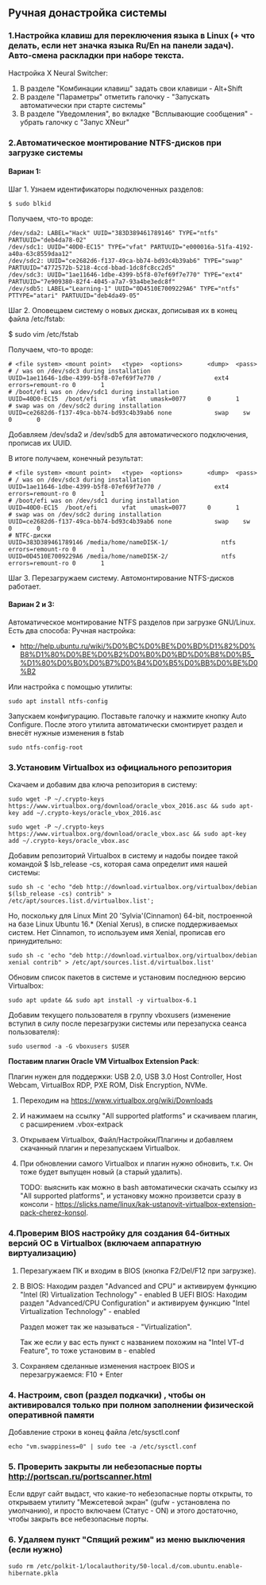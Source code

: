 ## Ручная донастройка системы

### 1.Настройка клавиш для переключения языка в Linux (+ что делать, если нет значка языка Ru/En на панели задач). Авто-смена раскладки при наборе текста.

Настройка X Neural Switcher:
1. В разделе "Комбинации клавиш" задать свои клавиши - Alt+Shift
2. В разделе "Параметры" отметить галочку - "Запускать автоматически при старте системы"
3. В разделе "Уведомления", во вкладке "Всплывающие сообщения" - убрать галочку с "Запус XNeur"

### 2.Автоматическое монтирование NTFS-дисков при загрузке системы

#### Вариан 1:
Шаг 1. Узнаем идентификаторы подключенных разделов:
```
$ sudo blkid
```

Получаем, что-то вроде:
```
/dev/sda2: LABEL="Hack" UUID="383D389461789146" TYPE="ntfs" PARTUUID="deb4da78-02"
/dev/sdc1: UUID="40D0-EC15" TYPE="vfat" PARTUUID="e000016a-51fa-4192-a40a-63c8559daa12"
/dev/sdc2: UUID="ce2682d6-f137-49ca-bb74-bd93c4b39ab6" TYPE="swap" PARTUUID="4772572b-5218-4ccd-bbad-1dc8fc8cc2d5"
/dev/sdc3: UUID="1ae11646-1dbe-4399-b5f8-07ef69f7e770" TYPE="ext4" PARTUUID="7e909380-82f4-4045-a7a7-93a4be3edc8f"
/dev/sdb5: LABEL="Learning-1" UUID="0D4510E7009229A6" TYPE="ntfs" PTTYPE="atari" PARTUUID="deb4da49-05"
```
Шаг 2. Оповещаем систему о новых дисках, дописывая их в конец файла /etc/fstab:

$ sudo vim /etc/fstab

Получаем, что-то вроде:
```
# <file system> <mount point>   <type>  <options>       <dump>  <pass>
# / was on /dev/sdc3 during installation
UUID=1ae11646-1dbe-4399-b5f8-07ef69f7e770 /               ext4    errors=remount-ro 0       1
# /boot/efi was on /dev/sdc1 during installation
UUID=40D0-EC15  /boot/efi       vfat    umask=0077      0       1
# swap was on /dev/sdc2 during installation
UUID=ce2682d6-f137-49ca-bb74-bd93c4b39ab6 none            swap    sw              0       0
```

Добавляем /dev/sda2 и /dev/sdb5 для автоматического подключения, прописав их UUID.

В итоге получаем, конечный результат:
```
# <file system> <mount point>   <type>  <options>       <dump>  <pass>
# / was on /dev/sdc3 during installation
UUID=1ae11646-1dbe-4399-b5f8-07ef69f7e770 /               ext4    errors=remount-ro 0       1
# /boot/efi was on /dev/sdc1 during installation
UUID=40D0-EC15  /boot/efi       vfat    umask=0077      0       1
# swap was on /dev/sdc2 during installation
UUID=ce2682d6-f137-49ca-bb74-bd93c4b39ab6 none            swap    sw              0       0
# NTFC-диски
UUID=383D389461789146 /media/home/nameDISK-1/               ntfs    errors=remount-ro 0       1
UUID=0D4510E7009229A6 /media/home/nameDISK-2/               ntfs    errors=remount-ro 0       1
```
Шаг 3. Перезагружаем систему. Автомонтирование NTFS-дисков работает.

#### Вариан 2 и 3:
Автоматическое монтирование NTFS разделов при загрузке GNU/Linux. Есть два способа:
   Ручная настройка:
   - http://help.ubuntu.ru/wiki/%D0%BC%D0%BE%D0%BD%D1%82%D0%B8%D1%80%D0%BE%D0%B2%D0%B0%D0%BD%D0%B8%D0%B5_%D1%80%D0%B0%D0%B7%D0%B4%D0%B5%D0%BB%D0%BE%D0%B2
   
   Или настройка с помощью утилиты:
   ```
   sudo apt install ntfs-config
   ```
   Запускаем конфигурацию. Поставьте галочку и нажмите кнопку Auto Configure. После этого утилита автоматически смонтирует раздел и внесёт нужные изменения в fstab
   ```
   sudo ntfs-config-root
   ```


### 3.Установим Virtualbox из официального репозитория

Скачаем и добавим два ключа репозитория в систему:
```
sudo wget -P ~/.crypto-keys https://www.virtualbox.org/download/oracle_vbox_2016.asc && sudo apt-key add ~/.crypto-keys/oracle_vbox_2016.asc
```
```
sudo wget -P ~/.crypto-keys https://www.virtualbox.org/download/oracle_vbox.asc && sudo apt-key add ~/.crypto-keys/oracle_vbox.asc
```

Добавим репозиторий Virtualbox в систему и надобы поидее такой командой $ lsb_release -cs, которая сама определит имя нашей системы:
```
sudo sh -c 'echo "deb http://download.virtualbox.org/virtualbox/debian $(lsb_release -cs) contrib" > /etc/apt/sources.list.d/virtualbox.list';
```
Но, поcкольку для Linux Mint 20 'Sylvia'(Cinnamon) 64-bit, построенной на базе Linux Ubuntu 16.* (Xenial Xerus), в списке поддерживаемых систем. Нет Cinnamon, то используем имя Xenial, прописав его принудительно:
```
sudo sh -c 'echo "deb http://download.virtualbox.org/virtualbox/debian xenial contrib" > /etc/apt/sources.list.d/virtualbox.list'
```
Обновим список пакетов в системе и установим последнюю версию Virtualbox:
```
sudo apt update && sudo apt install -y virtualbox-6.1
```
Добавим текущего пользователя в группу vboxusers (изменение вступил в силу после перезагрузки системы или перезапуска сеанса пользователя):
```
sudo usermod -a -G vboxusers $USER
```

**Поставим плагин Oracle VM Virtualbox Extension Pack**:

Плагин нужен для поддержки: USB 2.0, USB 3.0 Host Controller, Host Webcam, VirtualBox RDP, PXE ROM, Disk Encryption, NVMe.
1) Переходим на https://www.virtualbox.org/wiki/Downloads
2) И нажимаем на ссылку "All supported platforms" и скачиваем плагин, с расширением .vbox-extpack
3) Открываем Virtualbox, Файл/Настройки/Плагины и добавляем скачанный плагин и перезапускаем Virtualbox.
4) При обновлении самого Virtualbox и плагин нужно обновить, т.к. Он тоже будет выпущен новый (а старый удалить).

   TODO: выяснить как можно в bash автоматически скачать ссылку из "All supported platforms", и установку можно произветси сразу в консоли - https://slicks.name/linux/kak-ustanovit-virtualbox-extension-pack-cherez-konsol.


### 4.Проверим BIOS настройку для создания 64-битных версий ОС в Virtualbox (включаем аппаратную виртуализацию)

   1) Перезагужаем ПК и входим в BIOS (кнопка F2/Del/F12 при загрузке).
   2) В BIOS: Находим раздел "Advanced and CPU" и активируем функцию "Intel (R) Virtualization Technology" - enabled
      В UEFI BIOS: Находим раздел "Advanced/CPU Configuration" и активируем функцию "Intel Virtualization Technology" - enabled

      Раздел может так же называться - "Virtualization".

      Так же если у вас есть пункт с названием похожим на "Intel VT-d Feature", то тоже установим в - enabled
      
   3) Сохраняем сделанные изменения настроек BIOS и перезагружаемся: F10 + Enter

### 4. Настроим, своп (раздел подкачки) , чтобы он активировался только при полном заполнении физической оперативной памяти

Добавление строки в конец файла /etc/sysctl.conf
```
echo "vm.swappiness=0" | sudo tee -a /etc/sysctl.conf
```

### 5. Проверить закрыты ли небезопасные порты http://portscan.ru/portscanner.html
Если вдруг сайт выдаст, что какие-то небезопасные порты открыты, то открываем утилиту "Межсетевой экран" (gufw - установлена по умолчанию), и просто включаем (Статус - ON) и этого достаточно, чтобы закрыть все небезопасные порты.

### 6. Удаляем пункт "Спящий режим" из меню выключения (если нужно)
```
sudo rm /etc/polkit-1/localauthority/50-local.d/com.ubuntu.enable-hibernate.pkla
```
